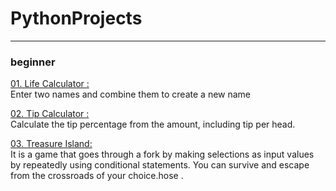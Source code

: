 # PythonProjects
<hr>

### beginner

<p><a href="https://github.com/littleduck1219/PythonProjects/blob/main/01.beginner%20project/01.make%20name/01.life_calculator.ipynb">01. Life Calculator : </a><br>
          Enter two names and combine them to create a new name</p>
<p><a href="https://github.com/littleduck1219/PythonProjects/blob/main/01.beginner%20project/02.tip%20calculator/02.tip%20calculator.ipynb">02. Tip Calculator : </a><br>
          Calculate the tip percentage from the amount, including tip per head.</p>
<p><a href="https://github.com/littleduck1219/PythonProjects/blob/main/01.beginner%20project/03.treasure%20island/treasure_island.py">03. Treasure Island: </a><br>
          It is a game that goes through a fork by making selections as input values by repeatedly using conditional statements. You can survive and escape from the crossroads of your choice.hose .</p>